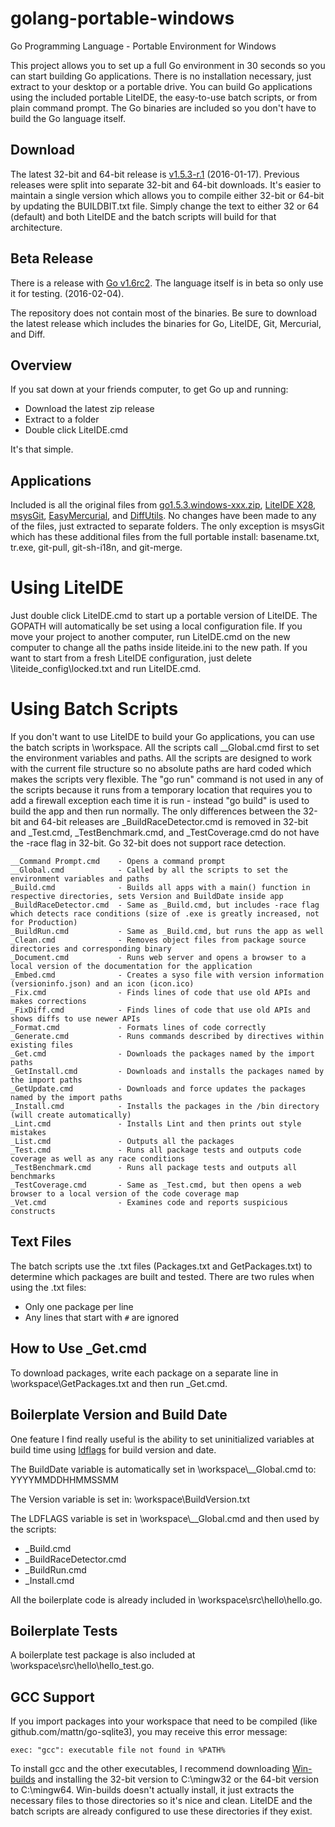 golang-portable-windows
=======================

Go Programming Language - Portable Environment for Windows

This project allows you to set up a full Go environment in 30 seconds so you can start building Go applications. There is no installation necessary, just extract to your desktop or a portable drive. You can build Go applications using the included portable LiteIDE, the easy-to-use batch scripts, or from plain command prompt. The Go binaries are included so you don't have to build the Go language itself.

## Download
The latest 32-bit and 64-bit release is [v1.5.3-r.1](https://github.com/josephspurrier/golang-portable-windows/releases) (2016-01-17). Previous releases were split into separate 32-bit and 64-bit downloads. It's easier to maintain a single version which allows you to compile either 32-bit or 64-bit by updating the BUILDBIT.txt file. Simply change the text to either 32 or 64 (default) and both LiteIDE and the batch scripts will build for that architecture.

## Beta Release
There is a release with [Go v1.6rc2](https://github.com/josephspurrier/golang-portable-windows/releases). The language itself is in beta so only use it for testing. (2016-02-04).

The repository does not contain most of the binaries. Be sure to download the latest release which includes the binaries for Go, LiteIDE, Git, Mercurial, and Diff.

## Overview

If you sat down at your friends computer, to get Go up and running:

* Download the latest zip release
* Extract to a folder
* Double click LiteIDE.cmd

It's that simple.

## Applications

Included is all the original files from [go1.5.3.windows-xxx.zip](http://golang.org/dl/), [LiteIDE X28](https://github.com/visualfc/liteide), [msysGit](https://msysgit.github.io/), [EasyMercurial](http://easyhg.org/), and [DiffUtils](http://gnuwin32.sourceforge.net/packages/diffutils.htm). No changes have been made to any of the files, just extracted to separate folders. The only exception is msysGit which has these additional files from the full portable install: basename.txt, tr.exe, git-pull, git-sh-i18n, and git-merge.

# Using LiteIDE

Just double click LiteIDE.cmd to start up a portable version of LiteIDE. The GOPATH will automatically be set using a local configuration file. If you move your project to another computer, run LiteIDE.cmd on the new computer to change all the paths inside liteide.ini to the new path. If you want to start from a fresh LiteIDE configuration, just delete \liteide_config\locked.txt and run LiteIDE.cmd.

# Using Batch Scripts

If you don't want to use LiteIDE to build your Go applications, you can use the batch scripts in \workspace. All the scripts call __Global.cmd first to set the environment variables and paths. All the scripts are designed to work with the current file structure so no absolute paths are hard coded which makes the scripts very flexible. The "go run" command is not used in any of the scripts because it runs from a temporary location that requires you to add a firewall exception each time it is run - instead "go build" is used to build the app and then run normally. The only differences between the 32-bit and 64-bit releases are _BuildRaceDetector.cmd is removed in 32-bit and _Test.cmd, _TestBenchmark.cmd, and _TestCoverage.cmd do not have the -race flag in 32-bit. Go 32-bit does not support race detection.

```
__Command Prompt.cmd	- Opens a command prompt
__Global.cmd			- Called by all the scripts to set the environment variables and paths
_Build.cmd				- Builds all apps with a main() function in respective directories, sets Version and BuildDate inside app
_BuildRaceDetector.cmd	- Same as _Build.cmd, but includes -race flag which detects race conditions (size of .exe is greatly increased, not for Production)
_BuildRun.cmd			- Same as _Build.cmd, but runs the app as well
_Clean.cmd				- Removes object files from package source directories and corresponding binary
_Document.cmd			- Runs web server and opens a browser to a local version of the documentation for the application
_Embed.cmd				- Creates a syso file with version information (versioninfo.json) and an icon (icon.ico)
_Fix.cmd				- Finds lines of code that use old APIs and makes corrections
_FixDiff.cmd			- Finds lines of code that use old APIs and shows diffs to use newer APIs
_Format.cmd				- Formats lines of code correctly
_Generate.cmd			- Runs commands described by directives within existing files
_Get.cmd				- Downloads the packages named by the import paths
_GetInstall.cmd			- Downloads and installs the packages named by the import paths
_GetUpdate.cmd			- Downloads and force updates the packages named by the import paths
_Install.cmd			- Installs the packages in the /bin directory (will create automatically)
_Lint.cmd				- Installs Lint and then prints out style mistakes
_List.cmd				- Outputs all the packages
_Test.cmd				- Runs all package tests and outputs code coverage as well as any race conditions
_TestBenchmark.cmd		- Runs all package tests and outputs all benchmarks
_TestCoverage.cmd		- Same as _Test.cmd, but then opens a web browser to a local version of the code coverage map
_Vet.cmd				- Examines code and reports suspicious constructs
```

## Text Files
The batch scripts use the .txt files (Packages.txt and GetPackages.txt) to determine which packages are built and tested. There are two rules when using the .txt files:
* Only one package per line
* Any lines that start with `#` are ignored

## How to Use _Get.cmd
To download packages, write each package on a separate line in \workspace\GetPackages.txt and then run _Get.cmd.

## Boilerplate Version and Build Date

One feature I find really useful is the ability to set uninitialized variables at build time using [ldflags](http://stackoverflow.com/questions/11354518/golang-application-auto-build-versioning) for build version and date.

The BuildDate variable is automatically set in \workspace\\__Global.cmd to: YYYYMMDDHHMMSSMM

The Version variable is set in: \workspace\BuildVersion.txt

The LDFLAGS variable is set in \workspace\\__Global.cmd and then used by the scripts:
* _Build.cmd
* _BuildRaceDetector.cmd
* _BuildRun.cmd
* _Install.cmd 

All the boilerplate code is already included in \workspace\src\hello\hello.go.

## Boilerplate Tests

A boilerplate test package is also included at \workspace\src\hello\hello_test.go.

## GCC Support

If you import packages into your workspace that need to be compiled (like github.com/mattn/go-sqlite3), you may receive this error message:

```
exec: "gcc": executable file not found in %PATH%
```

To install gcc and the other executables, I recommend downloading [Win-builds](http://win-builds.org/) and installing the 32-bit version to C:\mingw32 or the 64-bit version to C:\mingw64. Win-builds doesn't actually install, it just extracts the necessary files to those directories so it's nice and clean. LiteIDE and the batch scripts are already configured to use these directories if they exist.
